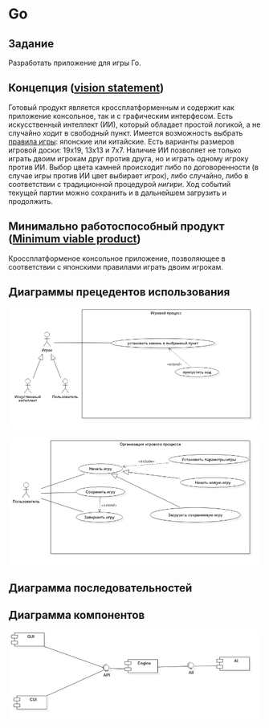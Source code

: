 # Go

## Задание
 Разработать приложение для игры Го.

## Концепция ([vision statement](https://en.wikipedia.org/wiki/Vision_statement))
 Готовый продукт является кроссплатформенным и содержит как приложение консольное, так и с графическим интерфесом. Есть искусственный интеллект (ИИ), который обладает простой логикой, а не случайно ходит в свободный пункт. Имеется возможность выбрать [правила игры](https://ru.wikipedia.org/wiki/%D0%92%D0%B0%D1%80%D0%B8%D0%B0%D0%BD%D1%82%D1%8B_%D0%BF%D1%80%D0%B0%D0%B2%D0%B8%D0%BB_%D0%B3%D0%BE): японские или китайские. Есть варианты размеров игровой доски: 19x19, 13x13 и 7x7. Наличие ИИ позволяет не только играть двоим игрокам друг против друга, но и играть одному игроку против ИИ. Выбор цвета камней происходит либо по договоренности (в случае игры против ИИ цвет выбирает игрок), либо случайно, либо в соответствии с традиционной процедурой _нигири_. Ход событий текущей партии можно сохранить и в дальнейшем загрузить и продолжить.

## Минимально работоспособный продукт ([Minimum viable product](https://en.wikipedia.org/wiki/Minimum_viable_product))
 Кроссплатформеное консольное приложение, позволяющее в соответствии с японскими правилами играть двоим игрокам.
 
## Диаграммы прецедентов использования
![UseCaseGameProcess](report/UMLdiagrams/UseCase/UseCaseGameProcess.png)

![UseCaseGameOrganisation](report/UMLdiagrams/UseCase/UseCaseGameOrganisaton.png)
## Диаграмма последовательностей

## Диаграмма компонентов
![Component](report/UMLdiagrams/Component/Component.png)
